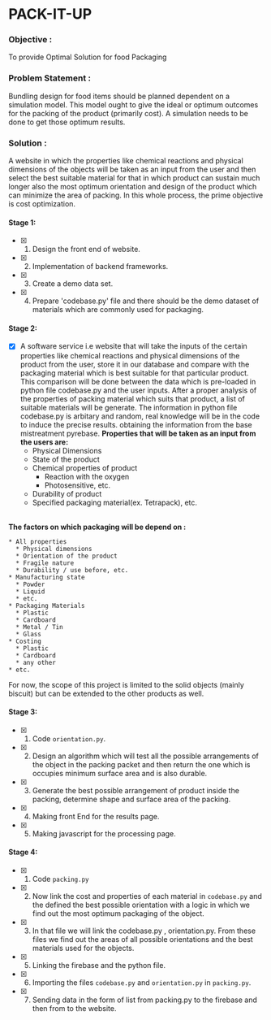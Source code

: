 # **PACK-IT-UP**


### Objective : 
To provide Optimal Solution for food Packaging

### Problem Statement :
Bundling design for food items should be planned dependent on a simulation model. 
This model ought to give the ideal or optimum outcomes for the packing of the product (primarily cost).
A simulation needs to be done to get those optimum results.

### Solution :
A website in which the properties like chemical reactions and physical dimensions of the objects will be taken as an input from the user and then select the best suitable material for that in which product can sustain much longer also the most optimum orientation and design of the product which can minimize the area of packing.
In this whole process, the prime objective is cost optimization.


#### Stage 1:
- [x] 1. Design the front end of website.
- [x] 2. Implementation of backend frameworks.
- [x] 3. Create a demo data set.
- [x] 4. Prepare 'codebase.py' file and there should be the demo dataset of materials which are commonly used for packaging.


#### Stage 2:
- [x] A software service i.e website that will take the inputs of the certain properties like chemical reactions and physical dimensions of the product from the user, store it in our database and compare with the packaging material which is best suitable for that particular product.
This comparison will be done between the data which is pre-loaded in python file codebase.py and the user inputs. After a proper analysis of the properties of packing material which suits that product, a list of suitable materials will be generate.
The information in python file codebase.py is arbitary and random, real knowledge will be in the code to induce the precise results. obtaining the information from the base mistreatment pyrebase. 
<strong>Properties that will be taken as an input from the users are: </strong>
   * Physical Dimensions
   * State of the product
   * Chemical properties of product
      * Reaction with the oxygen
      * Photosensitive, etc.
   * Durability of product
   * Specified packaging material(ex. Tetrapack), etc.
   <br>
<strong>The factors on which packaging will be depend on :</strong>

    * All properties
      * Physical dimensions
      * Orientation of the product
      * Fragile nature
      * Durability / use before, etc.
    * Manufacturing state
      * Powder
      * Liquid
      * etc.
    * Packaging Materials
      * Plastic
      * Cardboard
      * Metal / Tin
      * Glass
    * Costing
      * Plastic
      * Cardboard
      * any other
    * etc.

For now, the scope of this project is limited to the solid objects (mainly biscuit) but can be extended to the other products as well.

#### Stage 3:

- [x] 1. Code `orientation.py`.
- [x] 2. Design an algorithm which will test all the possible arrangements of the object in the packing packet and then return the one which is occupies minimum surface area and is also durable.  
- [x] 3. Generate the best possible arrangement of product inside the packing, determine shape and surface area of the packing.
- [x] 4. Making front End for the results page.
- [x] 5. Making javascript for the processing page.

#### Stage 4:

- [x] 1. Code `packing.py`
- [x] 2. Now link the cost and properties of each material in `codebase.py` and the defined the best possible orientation with a logic in which we find out the most optimum packaging of the object.
- [x] 3. In that file we will link the codebase.py , orientation.py. From these files we find out the areas of all possible orientations and the best materials used for the objects.
- [x] 5. Linking the firebase and the python file.
- [x] 6. Importing the files `codebase.py` and `orientation.py` in `packing.py`.
- [x] 7. Sending data in the form of list from packing.py to the firebase and then from to the website.
